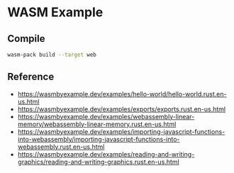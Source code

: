 # WASM Example

## Compile

```bash
wasm-pack build --target web
```

## Reference

- https://wasmbyexample.dev/examples/hello-world/hello-world.rust.en-us.html
- https://wasmbyexample.dev/examples/exports/exports.rust.en-us.html
- https://wasmbyexample.dev/examples/webassembly-linear-memory/webassembly-linear-memory.rust.en-us.html
- https://wasmbyexample.dev/examples/importing-javascript-functions-into-webassembly/importing-javascript-functions-into-webassembly.rust.en-us.html
- https://wasmbyexample.dev/examples/reading-and-writing-graphics/reading-and-writing-graphics.rust.en-us.html